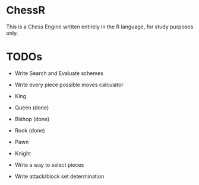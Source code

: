 # ChessR

This is a Chess Engine written entirely in the R language, for study purposes only.

# TODOs

- Write Search and Evaluate schemes
- Write every piece possible moves calculator
 - King
 - Queen (done)
 - Bishop (done)
 - Rook (done)
 - Pawn
 - Knight

- Write a way to select pieces
- Write attack/block set determination

